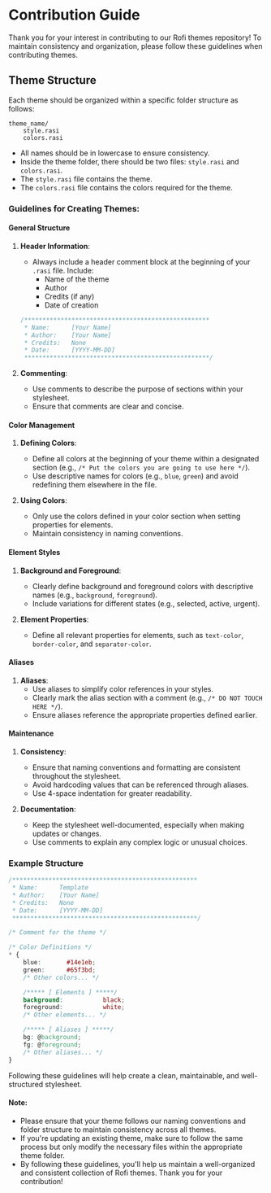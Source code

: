 # Contribution Guide

Thank you for your interest in contributing to our Rofi themes repository! To maintain consistency and organization, please follow these guidelines when contributing themes.

## Theme Structure

Each theme should be organized within a specific folder structure as follows:

```
theme_name/
    style.rasi
    colors.rasi
```

- All names should be in lowercase to ensure consistency.
- Inside the theme folder, there should be two files: `style.rasi` and `colors.rasi`.
- The `style.rasi` file contains the theme.
- The `colors.rasi` file contains the colors required for the theme.

### Guidelines for Creating Themes:

#### General Structure
1. **Header Information**: 
   - Always include a header comment block at the beginning of your `.rasi` file. Include:
     - Name of the theme
     - Author
     - Credits (if any)
     - Date of creation

   ```css
   /***************************************************
    * Name:      [Your Name]
    * Author:    [Your Name]
    * Credits:   None
    * Date:      [YYYY-MM-DD]
    ***************************************************/
   ```

2. **Commenting**:
   - Use comments to describe the purpose of sections within your stylesheet. 
   - Ensure that comments are clear and concise.

#### Color Management
1. **Defining Colors**:
   - Define all colors at the beginning of your theme within a designated section (e.g., `/* Put the colors you are going to use here */`).
   - Use descriptive names for colors (e.g., `blue`, `green`) and avoid redefining them elsewhere in the file.

2. **Using Colors**:
   - Only use the colors defined in your color section when setting properties for elements.
   - Maintain consistency in naming conventions.

#### Element Styles
1. **Background and Foreground**:
   - Clearly define background and foreground colors with descriptive names (e.g., `background`, `foreground`).
   - Include variations for different states (e.g., selected, active, urgent).

2. **Element Properties**:
   - Define all relevant properties for elements, such as `text-color`, `border-color`, and `separator-color`.

#### Aliases
1. **Aliases**:
   - Use aliases to simplify color references in your styles. 
   - Clearly mark the alias section with a comment (e.g., `/* DO NOT TOUCH HERE */`).
   - Ensure aliases reference the appropriate properties defined earlier.

#### Maintenance
1. **Consistency**:
   - Ensure that naming conventions and formatting are consistent throughout the stylesheet.
   - Avoid hardcoding values that can be referenced through aliases.
   - Use 4-space indentation for greater readability.

2. **Documentation**:
   - Keep the stylesheet well-documented, especially when making updates or changes.
   - Use comments to explain any complex logic or unusual choices.

### Example Structure

```css
/***************************************************
 * Name:      Template
 * Author:    [Your Name]
 * Credits:   None
 * Date:      [YYYY-MM-DD]
 ***************************************************/

/* Comment for the theme */

/* Color Definitions */
* {
    blue:       #14e1eb;
    green:      #65f3bd;
    /* Other colors... */

    /***** [ Elements ] *****/ 
    background:           black;
    foreground:           white;
    /* Other elements... */

    /***** [ Aliases ] *****/
    bg: @background;
    fg: @foreground;
    /* Other aliases... */
}
```

Following these guidelines will help create a clean, maintainable, and well-structured stylesheet.

#### Note:

- Please ensure that your theme follows our naming conventions and folder structure to maintain consistency across all themes.
- If you're updating an existing theme, make sure to follow the same process but only modify the necessary files within the appropriate theme folder.
- By following these guidelines, you'll help us maintain a well-organized and consistent collection of Rofi themes. Thank you for your contribution!

